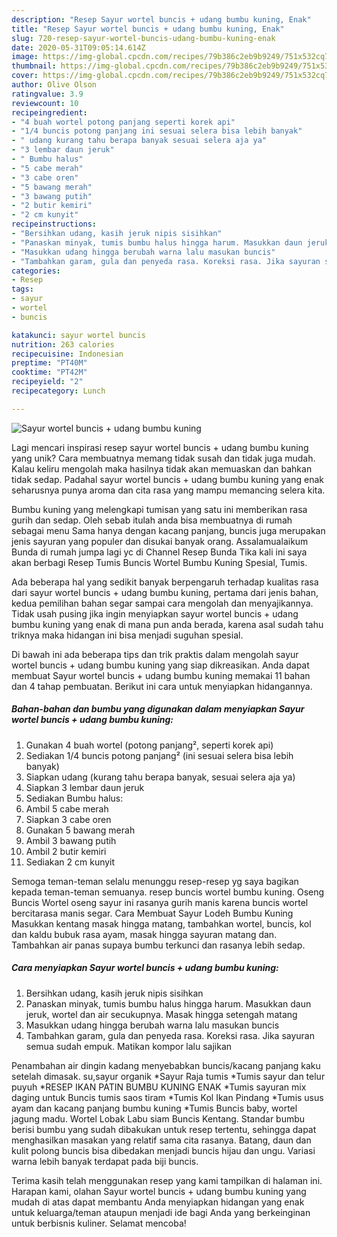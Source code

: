 ```yaml
---
description: "Resep Sayur wortel buncis + udang bumbu kuning, Enak"
title: "Resep Sayur wortel buncis + udang bumbu kuning, Enak"
slug: 720-resep-sayur-wortel-buncis-udang-bumbu-kuning-enak
date: 2020-05-31T09:05:14.614Z
image: https://img-global.cpcdn.com/recipes/79b386c2eb9b9249/751x532cq70/sayur-wortel-buncis-udang-bumbu-kuning-foto-resep-utama.jpg
thumbnail: https://img-global.cpcdn.com/recipes/79b386c2eb9b9249/751x532cq70/sayur-wortel-buncis-udang-bumbu-kuning-foto-resep-utama.jpg
cover: https://img-global.cpcdn.com/recipes/79b386c2eb9b9249/751x532cq70/sayur-wortel-buncis-udang-bumbu-kuning-foto-resep-utama.jpg
author: Olive Olson
ratingvalue: 3.9
reviewcount: 10
recipeingredient:
- "4 buah wortel potong panjang seperti korek api"
- "1/4 buncis potong panjang ini sesuai selera bisa lebih banyak"
- " udang kurang tahu berapa banyak sesuai selera aja ya"
- "3 lembar daun jeruk"
- " Bumbu halus"
- "5 cabe merah"
- "3 cabe oren"
- "5 bawang merah"
- "3 bawang putih"
- "2 butir kemiri"
- "2 cm kunyit"
recipeinstructions:
- "Bersihkan udang, kasih jeruk nipis sisihkan"
- "Panaskan minyak, tumis bumbu halus hingga harum. Masukkan daun jeruk, wortel dan air secukupnya. Masak hingga setengah matang"
- "Masukkan udang hingga berubah warna lalu masukan buncis"
- "Tambahkan garam, gula dan penyeda rasa. Koreksi rasa. Jika sayuran semua sudah empuk. Matikan kompor lalu sajikan"
categories:
- Resep
tags:
- sayur
- wortel
- buncis

katakunci: sayur wortel buncis 
nutrition: 263 calories
recipecuisine: Indonesian
preptime: "PT40M"
cooktime: "PT42M"
recipeyield: "2"
recipecategory: Lunch

---
```



![Sayur wortel buncis + udang bumbu kuning](https://img-global.cpcdn.com/recipes/79b386c2eb9b9249/751x532cq70/sayur-wortel-buncis-udang-bumbu-kuning-foto-resep-utama.jpg)

Lagi mencari inspirasi resep sayur wortel buncis + udang bumbu kuning yang unik? Cara membuatnya memang tidak susah dan tidak juga mudah. Kalau keliru mengolah maka hasilnya tidak akan memuaskan dan bahkan tidak sedap. Padahal sayur wortel buncis + udang bumbu kuning yang enak seharusnya punya aroma dan cita rasa yang mampu memancing selera kita.

Bumbu kuning yang melengkapi tumisan yang satu ini memberikan rasa gurih dan sedap. Oleh sebab itulah anda bisa membuatnya di rumah sebagai menu Sama hanya dengan kacang panjang, buncis juga merupakan jenis sayuran yang populer dan disukai banyak orang. Assalamualaikum Bunda di rumah jumpa lagi yc di Channel Resep Bunda Tika kali ini saya akan berbagi Resep Tumis Buncis Wortel Bumbu Kuning Spesial, Tumis.

Ada beberapa hal yang sedikit banyak berpengaruh terhadap kualitas rasa dari sayur wortel buncis + udang bumbu kuning, pertama dari jenis bahan, kedua pemilihan bahan segar sampai cara mengolah dan menyajikannya. Tidak usah pusing jika ingin menyiapkan sayur wortel buncis + udang bumbu kuning yang enak di mana pun anda berada, karena asal sudah tahu triknya maka hidangan ini bisa menjadi suguhan spesial.


Di bawah ini ada beberapa tips dan trik praktis dalam mengolah sayur wortel buncis + udang bumbu kuning yang siap dikreasikan. Anda dapat membuat Sayur wortel buncis + udang bumbu kuning memakai 11 bahan dan 4 tahap pembuatan. Berikut ini cara untuk menyiapkan hidangannya.

<!--inarticleads1-->

##### Bahan-bahan dan bumbu yang digunakan dalam menyiapkan Sayur wortel buncis + udang bumbu kuning:

1. Gunakan 4 buah wortel (potong panjang², seperti korek api)
1. Sediakan 1/4 buncis potong panjang² (ini sesuai selera bisa lebih banyak)
1. Siapkan  udang (kurang tahu berapa banyak, sesuai selera aja ya)
1. Siapkan 3 lembar daun jeruk
1. Sediakan  Bumbu halus:
1. Ambil 5 cabe merah
1. Siapkan 3 cabe oren
1. Gunakan 5 bawang merah
1. Ambil 3 bawang putih
1. Ambil 2 butir kemiri
1. Sediakan 2 cm kunyit


Semoga teman-teman selalu menunggu resep-resep yg saya bagikan kepada teman-teman semuanya. resep buncis wortel bumbu kuning. Oseng Buncis Wortel oseng sayur ini rasanya gurih manis karena buncis wortel bercitarasa manis segar. Cara Membuat Sayur Lodeh Bumbu Kuning Masukkan kentang masak hingga matang, tambahkan wortel, buncis, kol dan kaldu bubuk rasa ayam, masak hingga sayuran matang dan. Tambahkan air panas supaya bumbu terkunci dan rasanya lebih sedap. 

<!--inarticleads2-->

##### Cara menyiapkan Sayur wortel buncis + udang bumbu kuning:

1. Bersihkan udang, kasih jeruk nipis sisihkan
1. Panaskan minyak, tumis bumbu halus hingga harum. Masukkan daun jeruk, wortel dan air secukupnya. Masak hingga setengah matang
1. Masukkan udang hingga berubah warna lalu masukan buncis
1. Tambahkan garam, gula dan penyeda rasa. Koreksi rasa. Jika sayuran semua sudah empuk. Matikan kompor lalu sajikan


Penambahan air dingin kadang menyebabkan buncis/kacang panjang kaku setelah dimasak. su,sayur organik *Sayur Raja tumis *Tumis sayur dan telur puyuh *RESEP IKAN PATIN BUMBU KUNING ENAK *Tumis sayuran mix daging untuk Buncis tumis saos tiram *Tumis Kol Ikan Pindang *Tumis usus ayam dan kacang panjang bumbu kuning *Tumis Buncis baby, wortel jagung madu. Wortel Lobak Labu siam Buncis Kentang. Standar bumbu berisi bumbu yang sudah dibakukan untuk resep tertentu, sehingga dapat menghasilkan masakan yang relatif sama cita rasanya. Batang, daun dan kulit polong buncis bisa dibedakan menjadi buncis hijau dan ungu. Variasi warna lebih banyak terdapat pada biji buncis. 

Terima kasih telah menggunakan resep yang kami tampilkan di halaman ini. Harapan kami, olahan Sayur wortel buncis + udang bumbu kuning yang mudah di atas dapat membantu Anda menyiapkan hidangan yang enak untuk keluarga/teman ataupun menjadi ide bagi Anda yang berkeinginan untuk berbisnis kuliner. Selamat mencoba!
